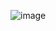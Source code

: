 ![image](https://user-images.githubusercontent.com/36649115/41923129-894cdad0-791b-11e8-8a61-7225efcfe0c4.png)
